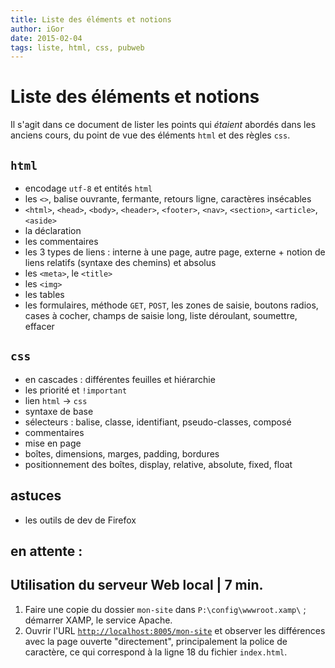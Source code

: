 ```yaml
---
title: Liste des éléments et notions
author: iGor
date: 2015-02-04
tags: liste, html, css, pubweb
---
```


# Liste des éléments et notions

Il s'agit dans ce document de lister les points qui *étaient* abordés dans les anciens cours, du point de vue des éléments `html` et des règles `css`.

## `html`

   * encodage `utf-8` et entités `html`
   * les `<>`, balise ouvrante, fermante, retours ligne, caractères insécables
   * `<html>`, `<head>`, `<body>`, `<header>`, `<footer>`, `<nav>`, `<section>`, `<article>`, `<aside>`
   * la déclaration
   * les commentaires
   * les 3 types de liens : interne à une page, autre page, externe + notion de liens relatifs (syntaxe des chemins) et absolus
   * les `<meta>`, le `<title>`
   * les `<img>`
   * les tables
   * les formulaires, méthode `GET`, `POST`, les zones de saisie, boutons radios, cases à cocher, champs de saisie long, liste déroulant, soumettre, effacer

## `css`

   * en cascades : différentes feuilles et hiérarchie
   * les priorité et `!important`
   * lien `html` → `css`
   * syntaxe de base
   * sélecteurs : balise, classe, identifiant, pseudo-classes, composé
   * commentaires
   * mise en page
   * boîtes, dimensions, marges, padding, bordures
   * positionnement des boîtes, display, relative, absolute, fixed, float

## astuces

   * les outils de dev de Firefox


## en attente :

   ## Utilisation du serveur Web local | 7 min.

   1. Faire une copie du dossier `mon-site` dans `P:\config\wwwroot.xamp\` ; démarrer XAMP, le service Apache.
   2. Ouvrir l'URL [`http://localhost:8005/mon-site`](http://localhost:8005/mon-site) et observer les différences avec la page ouverte "directement", principalement la police de caractère, ce qui correspond à la ligne 18 du fichier `index.html`.


